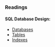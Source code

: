### Readings

#### SQL Database Design:
- <a href="https://docs.microsoft.com/en-us/sql/relational-databases/databases/databases?view=sql-server-ver16">Databases</a>
- <a href="https://docs.microsoft.com/en-us/sql/relational-databases/tables/tables?view=sql-server-ver16">Tables</a>
- <a href="https://docs.microsoft.com/en-us/sql/relational-databases/indexes/indexes?view=sql-server-ver16">Indexes</a>

